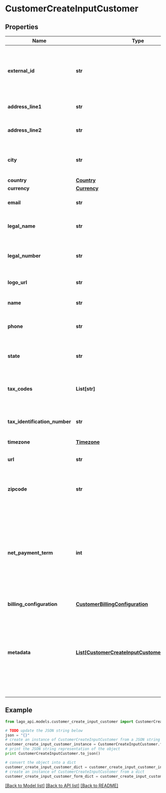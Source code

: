 # CustomerCreateInputCustomer


## Properties

Name | Type | Description | Notes
------------ | ------------- | ------------- | -------------
**external_id** | **str** | The customer external unique identifier (provided by your own application) | 
**address_line1** | **str** | The first line of the billing address | [optional] 
**address_line2** | **str** | The second line of the billing address | [optional] 
**city** | **str** | The city of the customer&#39;s billing address | [optional] 
**country** | [**Country**](Country.md) |  | [optional] 
**currency** | [**Currency**](Currency.md) |  | [optional] 
**email** | **str** | The email of the customer | [optional] 
**legal_name** | **str** | The legal company name of the customer | [optional] 
**legal_number** | **str** | The legal company number of the customer | [optional] 
**logo_url** | **str** | The logo URL of the customer | [optional] 
**name** | **str** | The full name of the customer | [optional] 
**phone** | **str** | The phone number of the customer | [optional] 
**state** | **str** | The state of the customer&#39;s billing address | [optional] 
**tax_codes** | **List[str]** | List of unique code used to identify the taxes. | [optional] 
**tax_identification_number** | **str** | The tax identification number of the customer | [optional] 
**timezone** | [**Timezone**](Timezone.md) |  | [optional] 
**url** | **str** | The custom website URL of the customer | [optional] 
**zipcode** | **str** | The zipcode of the customer&#39;s billing address | [optional] 
**net_payment_term** | **int** | The net payment term, expressed in days, specifies the duration within which a customer is expected to remit payment after the invoice is finalized. | [optional] 
**billing_configuration** | [**CustomerBillingConfiguration**](CustomerBillingConfiguration.md) |  | [optional] 
**metadata** | [**List[CustomerCreateInputCustomerMetadataInner]**](CustomerCreateInputCustomerMetadataInner.md) | Set of key-value pairs that you can attach to a customer. This can be useful for storing additional information about the customer in a structured format | [optional] 

## Example

```python
from lago_api.models.customer_create_input_customer import CustomerCreateInputCustomer

# TODO update the JSON string below
json = "{}"
# create an instance of CustomerCreateInputCustomer from a JSON string
customer_create_input_customer_instance = CustomerCreateInputCustomer.from_json(json)
# print the JSON string representation of the object
print CustomerCreateInputCustomer.to_json()

# convert the object into a dict
customer_create_input_customer_dict = customer_create_input_customer_instance.to_dict()
# create an instance of CustomerCreateInputCustomer from a dict
customer_create_input_customer_form_dict = customer_create_input_customer.from_dict(customer_create_input_customer_dict)
```
[[Back to Model list]](../README.md#documentation-for-models) [[Back to API list]](../README.md#documentation-for-api-endpoints) [[Back to README]](../README.md)


